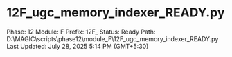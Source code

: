 # 12F_ugc_memory_indexer_READY.py

Phase: 12
Module: F
Prefix: 12F_
Status: Ready
Path: D:\MAGIC\scripts\phase12\module_F\12F_ugc_memory_indexer_READY.py
Last Updated: July 28, 2025 5:14 PM (GMT+5:30)